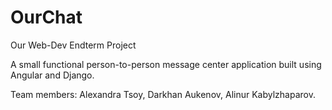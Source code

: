 # OurChat
Our Web-Dev Endterm Project

A small functional person-to-person message center application built using Angular and Django. 



Team members:  Alexandra Tsoy, Darkhan Aukenov, Alinur Kabylzhaparov.
